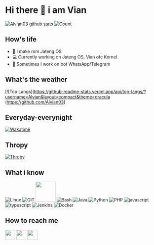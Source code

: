 # Hi there 👋 i am Vian
[![Alvian03 github stats](https://github-readme-stats.vercel.app/api?username=Alvian03&show_icons=true&theme=dracula)](https://github.com/Alvian03)
[![Count](https://komarev.com/ghpvc/?username=Alvian03&style=flat-square&color=red)](https://github.com/Alvian03)

## How's life
- 📱 I make rom Jateng OS
- 💻 Currently working on Jateng OS, Vian ofc Kernel
- 🤖 Sometimes I work on bot WhatsApp/Telegram

## What's the weather
[![Top Langs](https://github-readme-stats.vercel.app/api/top-langs/?username=Alvian&layout=compact&theme=dracula (https://github.com/Alvian03)

## Everyday-everynight
[![Wakatime](https://github-readme-stats.vercel.app/api/wakatime?username=Alvian03&theme=dracula)](https://github.com/Alvian03)

## Thropy
[![Thropy](https://github-profile-trophy.vercel.app/?username=Alvian03&row=2&column=3)](https://github.com/Alvian03)

## What i know
![Linux](https://www.vectorlogo.zone/logos/linux/linux-icon.svg)
![GIT](https://www.vectorlogo.zone/logos/git-scm/git-scm-icon.svg)
<img src="https://github.com/isocpp/logos/raw/master/cpp_logo.svg" width="64">
![Bash](https://www.vectorlogo.zone/logos/gnu_bash/gnu_bash-icon.svg)
![Java](https://www.vectorlogo.zone/logos/java/java-icon.svg)
![Python](https://www.vectorlogo.zone/logos/python/python-icon.svg)
![PHP](https://www.vectorlogo.zone/logos/php/php-icon.svg)
![javascript](https://www.vectorlogo.zone/logos/javascript/javascript-icon.svg)
![typescript](https://www.vectorlogo.zone/logos/typescriptlang/typescriptlang-icon.svg)
![Jenkins](https://www.vectorlogo.zone/logos/jenkins/jenkins-icon.svg)
![Docker](https://www.vectorlogo.zone/logos/docker/docker-icon.svg)

## How to reach me 
[<img src="https://www.vectorlogo.zone/logos/instagram/instagram-tile.svg" width="32">](https://www.instagram.com/vianjg.03_)
[<img src="https://www.vectorlogo.zone/logos/telegram/telegram-tile.svg" width="32">](http://t.me/vianjg_03)
[<img src="https://www.vectorlogo.zone/logos/whatsapp/whatsapp-tile.svg" width="32">](http://wa.me/62895414533737)
